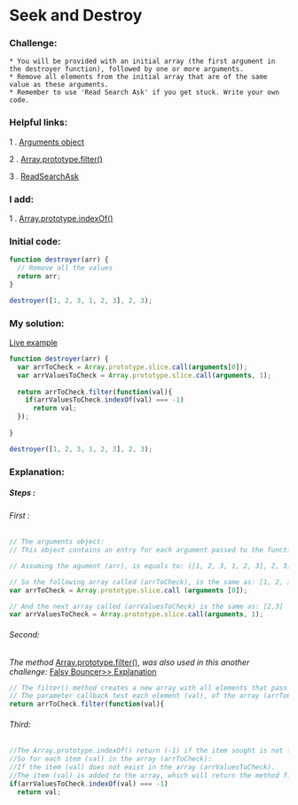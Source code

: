 # Seek and Destroy

### Challenge:

	* You will be provided with an initial array (the first argument in the destroyer function), followed by one or more arguments.
	* Remove all elements from the initial array that are of the same value as these arguments.
	* Remember to use 'Read Search Ask' if you get stuck. Write your own code.

### Helpful links:

  1 . [Arguments object](https://developer.mozilla.org/en-US/docs/Web/JavaScript/Reference/Functions/arguments)
  
  2 . [Array.prototype.filter()](https://developer.mozilla.org/en-US/docs/Web/JavaScript/Reference/Global_Objects/Array/filter)
  
  3 . [ReadSearchAsk](https://github.com/FreeCodeCamp/freecodecamp/wiki/FreeCodeCamp-Get-Help)

### I add:

  1 . [Array.prototype.indexOf()](https://developer.mozilla.org/en-US/docs/Web/JavaScript/Reference/Global_Objects/Array/indexOf)

### Initial code:

```javascript
function destroyer(arr) {
  // Remove all the values
  return arr;
}

destroyer([1, 2, 3, 1, 2, 3], 2, 3);
```

### My solution:

[Live example](https://jsfiddle.net/fininhop/fdwtwrwh/)

```javascript
function destroyer(arr) {
  var arrToCheck = Array.prototype.slice.call(arguments[0]);
  var arrValuesToCheck = Array.prototype.slice.call(arguments, 1);
  
  return arrToCheck.filter(function(val){
    if(arrValuesToCheck.indexOf(val) === -1)
      return val;
  });
  
}

destroyer([1, 2, 3, 1, 2, 3], 2, 3);
```

### Explanation:

##### Steps : 
###### First : 
```javascript
// The arguments object:
// This object contains an entry for each argument passed to the function, the index of the first entry that starts at 0.

// Assuming the agument (arr), is equals to: ([1, 2, 3, 1, 2, 3], 2, 3)

// So the following array called (arrToCheck), is the same as: [1, 2, 3, 1, 2, 3]
var arrToCheck = Array.prototype.slice.call (arguments [0]);

// And the next array called (arrValuesToCheck) is the same as: [2,3]
var arrValuesToCheck = Array.prototype.slice.call(arguments, 1);
```

###### Second:

_The method_ [Array.prototype.filter()](https://developer.mozilla.org/en-US/docs/Web/JavaScript/Reference/Global_Objects/Array/filter), _was also used in this another challenge:_ [Falsy Bouncer>> Explanation](https://github.com/fininhop/free-code-camp/blob/master/algorithms/basic-algorithm-scripting/falsy-bouncer.md#explanation)

```javascript
// The filter() method creates a new array with all elements that pass the test implemented by the provided function.
// The parameter callback test each element (val), of the array (arrToCheck).
return arrToCheck.filter(function(val){
```

###### Third:
```javascript
//The Array.prototype.indexOf() return (-1) if the item sought is not found.
//So for each item (val) in the array (arrToCheck):
//If the item (val) does not exist in the array (arrValuesToCheck).
//The item (val) is added to the array, which will return the method filter().
if(arrValuesToCheck.indexOf(val) === -1)
  return val;
```
